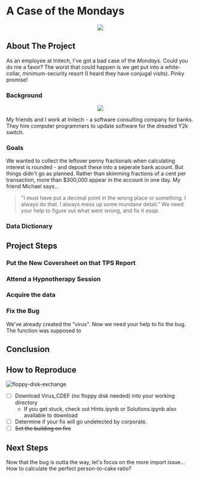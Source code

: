# A Case of the Mondays
<p align="center">
  <img src="https://www.bedfordjones.com/wp-content/uploads/2017/10/Office-Space-images-3691415b-de44-4ecf-a5fb-1f7b416431b-1.jpg">
</p>  

## About The Project
As an employee at Initech, I've got a bad case of the *Mondays*. Could you do me a favor? The worst that could happen is we get put into a white-collar, minimum-security resort (I heard they have conjugal visits). Pinky promise!  
### Background
<p align="center">
  <img src="https://d1yjjnpx0p53s8.cloudfront.net/styles/logo-thumbnail/s3/052013/initech-edited-colors-font-vectorized.png?itok=IQhihDgr">
</p>  

My friends and I work at Initech - a software consulting company for banks. They hire computer programmers to update software for the dreaded Y2k switch.
### Goals
We wanted to collect the leftover penny fractionals when calculating interest is rounded - and deposit these into a seperate bank acount. 
But things didn't go as planned. Rather than skimming fractions of a cent per transaction, more than $300,000 appear in the account in one day. 
My friend Michael says... 
> "I must have put a decimal point in the wrong place or something.
> I always do that. I always mess up some mundane detail."
We need your help to figure out what went wrong, and fix it *asap*.
### Data Dictionary
## Project Steps
### Put the New Coversheet on that TPS Report
### Attend a Hypnotherapy Session
### Acquire the data
### Fix the Bug
We've already created the "virus". Now we need your help to fix the bug. The function was supposed to 
## Conclusion
## How to Reproduce
![floppy-disk-exchange](https://thumbs.gfycat.com/GroundedSophisticatedFieldmouse-size_restricted.gif) 
- [ ] Download Virus_CDEF (no floppy disk needed) into your working directory
    - If you get stuck, check out Hints.ipynb or Solutions.ipynb also available to download
- [ ] Determine if your fix will go undetected by corporate.
- [ ] ~~Set the building on fire~~
## Next Steps
Now that the bug is outta the way, let's focus on the more import issue... How to calculate the perfect person-to-cake ratio?